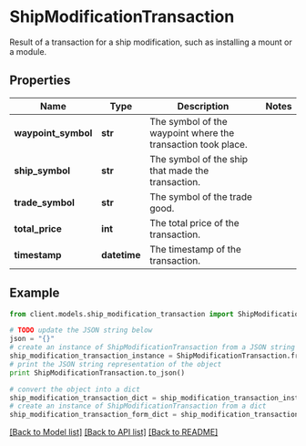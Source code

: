 # ShipModificationTransaction

Result of a transaction for a ship modification, such as installing a mount or a module.

## Properties

Name | Type | Description | Notes
------------ | ------------- | ------------- | -------------
**waypoint_symbol** | **str** | The symbol of the waypoint where the transaction took place. |
**ship_symbol** | **str** | The symbol of the ship that made the transaction. |
**trade_symbol** | **str** | The symbol of the trade good. |
**total_price** | **int** | The total price of the transaction. |
**timestamp** | **datetime** | The timestamp of the transaction. |

## Example

```python
from client.models.ship_modification_transaction import ShipModificationTransaction

# TODO update the JSON string below
json = "{}"
# create an instance of ShipModificationTransaction from a JSON string
ship_modification_transaction_instance = ShipModificationTransaction.from_json(json)
# print the JSON string representation of the object
print ShipModificationTransaction.to_json()

# convert the object into a dict
ship_modification_transaction_dict = ship_modification_transaction_instance.to_dict()
# create an instance of ShipModificationTransaction from a dict
ship_modification_transaction_form_dict = ship_modification_transaction.from_dict(ship_modification_transaction_dict)
```

[[Back to Model list]](../README.md#documentation-for-models) [[Back to API list]](../README.md#documentation-for-api-endpoints) [[Back to README]](../README.md)
